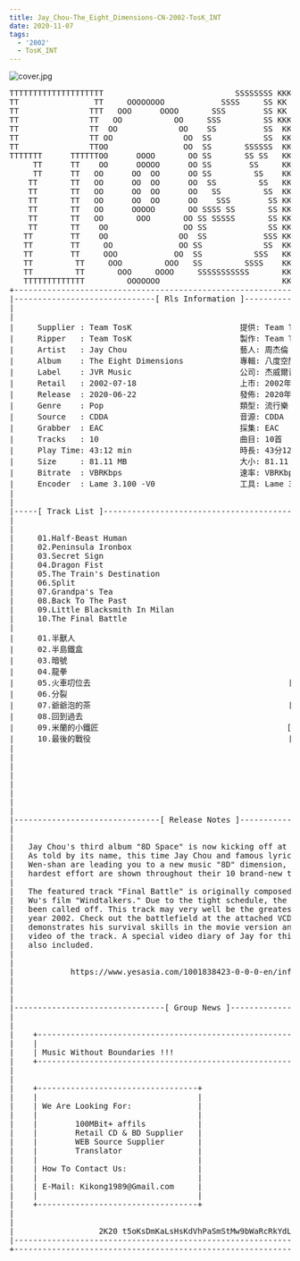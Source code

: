 ```yaml
---
title: Jay_Chou-The_Eight_Dimensions-CN-2002-TosK_INT
date: 2020-11-07
tags: 
  - '2002'
  - TosK_INT
---
```


![cover.jpg](https://goindex.65style.workers.dev/1:/Jay_Chou-The_Eight_Dimensions-CN-2002-TosK_INT/00-jay_chou-the_eight_dimensions-2002-proof-tosk.jpg)

<retrotxt v-slot>
<pre class="has-text-plain text-1x font-ibm_vga_8x16">TTTTTTTTTTTTTTTTTTTT                            SSSSSSSS KKKKKKKK  KKKKKKKKKKKKKK
TT                TT     OOOOOOOO            SSSS     SS KK   KKK  KKKK        KK
TT               TTT   OOO      OOOO       SSS        SS KK    KKK  KKK        KK
TT               TT   OO           OO     SSS         SS KKK      KKKK        KK
TT               TT  OO             OO    SS          SS  KK       KK        KK
TT               TT OO               OO  SS           SS  KK                KK
TT               TTOO                OO  SS       SSSSSS  KK                KK
TTTTTTT      TTTTTTOO      OOOO       OO SS       SS SS   KK               KK
     TT      TT    OO      OOOOO      OO SS        SS     KK              KK
     TT      TT   OO      OO  OO      OO SS         SS    KK              KK
    TT       TT   OO      OO  OO      OO  SS         SS   KK               KK
    TT       TT   OO      OO  OO      OO   SS         SS  KK                KK
    TT       TT   OO      OO  OO      OO    SSS        SS KK                 KK
    TT       TT   OO      OOOOO       OO SSSS SS       SS KK                  KK
    TT       TT   OO       OOO       OO SS SSSSS       SS KK                   KK
    TT       TT    OO                OO SS             SS KK       KK           KK
   TT        TT    OO               OO  SS            SSS KK      KKKK         KK
   TT        TT     OO              OO SS             SS  KK      KK KK       KK
   TT        TT     OOO            OO  SS           SSS   KK      KK  KK    KKK
   TT         TT     OOO         OOO   SS         SSSS    KK       KK  KK  KKK
   TT         TT       OOO     OOOO     SSSSSSSSSSS       KK KKKKKKKK  KK KKK
   TTTTTTTTTTTTT         OOOOOOO                          KKKK          KKKK
+------------------------------------------------------------------------------+
|------------------------------[ Rls Information ]-----------------------------|
|                                                                              |
|                                                                              |
|     Supplier : Team TosK                       提供: Team TosK               |
|     Ripper   : Team TosK                       製作: Team TosK               |
|     Artist   : Jay Chou                        藝人: 周杰倫                  |
|     Album    : The Eight Dimensions            專輯: 八度空間                |
|     Label    : JVR Music                       公司: 杰威爾音樂              |
|     Retail   : 2002-07-18                      上市: 2002年07月18日          |
|     Release  : 2020-06-22                      發佈: 2020年06月22日          |
|     Genre    : Pop                             類型: 流行樂                  |
|     Source   : CDDA                            音源: CDDA                    |
|     Grabber  : EAC                             採集: EAC                     |
|     Tracks   : 10                              曲目: 10首                    |
|     Play Time: 43:12 min                       時長: 43分12秒                |
|     Size     : 81.11 MB                        大小: 81.11 MB                |
|     Bitrate  : VBRKbps                         速率: VBRKbps                 |
|     Encoder  : Lame 3.100 -V0                  工具: Lame 3.100 -V0          |
|                                                                              |
|                                                                              |
|-----[ Track List ]-----------------------------------------------------------|
|                                                                              |
|                                                                              |
|     01.Half-Beast Human                                    [04:05]           |
|     02.Peninsula Ironbox                                   [05:17]           |
|     03.Secret Sign                                         [04:30]           |
|     04.Dragon Fist                                         [04:33]           |
|     05.The Train's Destination                             [04:34]           |
|     06.Split                                               [04:13]           |
|     07.Grandpa's Tea                                       [03:59]           |
|     08.Back To The Past                                    [03:51]           |
|     09.Little Blacksmith In Milan                          [03:59]           |
|     10.The Final Battle                                    [04:11]           |
|                                                            -------           |
|     01.半獸人                                              [04:05]           |
|     02.半島鐵盒                                            [05:17]           |
|     03.暗號                                                [04:30]           |
|     04.龍拳                                                [04:33]           |
|     05.火車叨位去                                          [04:34]           |
|     06.分裂                                                [04:13]           |
|     07.爺爺泡的茶                                          [03:59]           |
|     08.回到過去                                            [03:51]           |
|     09.米蘭的小鐵匠                                        [03:59]           |
|     10.最後的戰役                                          [04:11]           |
|                                                            -------           |
|                                                             43:12 min        |
|                                                             81.11 MB         |
|                                                                              |
|                                                                              |
|                                                                              |
|                                                                              |
|                                                                              |
|-------------------------------[ Release Notes ]------------------------------|
|                                                                              |
|                                                                              |
|   Jay Chou's third album "8D Space" is now kicking off at YesAsia.com!       |
|   As told by its name, this time Jay Chou and famous lyricist Fang           |
|   Wen-shan are leading you to a new music "8D" dimension, where their        |
|   hardest effort are shown throughout their 10 brand-new tracks.             |
|                                                                              |
|   The featured track "Final Battle" is originally composed for John          |
|   Wu's film "Windtalkers." Due to the tight schedule, the plan has           |
|   been called off. This track may very well be the greatest hit of the       |
|   year 2002. Check out the battlefield at the attached VCD, where Jay        |
|   demonstrates his survival skills in the movie version and the music        |
|   video of the track. A special video diary of Jay for this song is          |
|   also included.                                                             |
|                                                                              |
|                                                                              |
|            https://www.yesasia.com/1001838423-0-0-0-en/info.html             |
|                                                                              |
|                                                                              |
|                                                                              |
|--------------------------------[ Group News ]--------------------------------|
|                                                                              |
|                                                                              |
|    +--------------------------------------------------------------------+    |
|    |                                                                    |    |
|    | Music Without Boundaries !!!                                       |    |
|    +--------------------------------------------------------------------+    |
|                                                                              |
|                                                                              |
|    +----------------------------------+                                      |
|    |                                  |                                      |
|    | We Are Looking For:              |                                      |
|    |                                  |                                      |
|    |        100MBit+ affils           |                                      |
|    |        Retail CD &amp; BD Supplier   |                                      |
|    |        WEB Source Supplier       |                                      |
|    |        Translator                |                                      |
|    |                                  |                                      |
|    | How To Contact Us:               |                                      |
|    |                                  |                                      |
|    | E-Mail: Kikong1989@Gmail.com     |                                      |
|    |                                  |                    RlS No. 1825      |
|    +----------------------------------+                                      |
|                                                                              |
|                                                                              |
|                  2K20 t5oKsDmKaLsHsKdVhPaSmStMw9bWaRcRkYdL                   |
|------------------------------------------------------------------------------|
+------------------------------------------------------------------------------+
<span class="dos-cursor">_</span></pre>
</retrotxt>

<a-player 
    :options="{
        audio: [
          {
            name: '半島鐵盒',
            artist: '周杰倫',
            url: 'https://goindex.65style.workers.dev/1:/Jay_Chou-The_Eight_Dimensions-CN-2002-TosK_INT/02-jay_chou-peninsula_ironbox-tosk.mp3',
            cover: 'https://goindex.65style.workers.dev/1:/Jay_Chou-The_Eight_Dimensions-CN-2002-TosK_INT/00-jay_chou-the_eight_dimensions-2002-proof-tosk.jpg',
            theme: '#ebd0c2'
          },
        ]
    }"
/>

<download url="https://www73.zippyshare.com/v/3ygQyME9/file.html"/>

